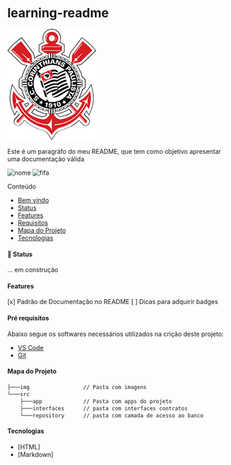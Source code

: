 # learning-readme

![corinthians](./img/corinthians.png)
<!-- -------------------------------------

# Titulo 
<!-- ## Titulo 
### Titulo 
#### Titulo 
##### Titulo 

<h1>Titulo</h1>
<h2>Titulo</h2>
<h3>Titulo</h3>
<h4>Titulo</h4>
<h5>Titulo</h5> -->

<!-- Este é um paragráfo do meu README, que tem como objetivo apresentar uma documentação válida -->

<p align="left">Este é um paragráfo do meu README, que tem como objetivo apresentar uma documentação válida</p>

![nome](https://img.shields.io/badge/Sonarqube-5190cf?style=for-the-badge&logo=readme&logoColor=black)
![fifa](https://img.shields.io/badge/FIFA-B7312F?style=for-the-badge&logo=fifa&logoColor=white)

Conteúdo
<ul>
    <li>
        <a href="#">Bem vindo</a>
    </li>
    <li>
        <a href="#status">Status</a>
    </li>
    <li>
        <a href="#features">Features</a>
    </li>
    <li>
        <a href="#requisitos">Requisitos</a>
    </li>
    <li>
        <a href="#mapaProjeto">Mapa do Projeto</a>
    </li>
    <li>
        <a href="#tecnologias">Tecnologias</a>
    </li>
</ul>

<p id="status"></p>

#### :rocket: Status
...  em construção


<p id="features"></p>

#### Features
[x] Padrão de Documentação no README
[ ] Dicas para adquirir badges


<p id="requisitos"></p>

#### Pré requisitos
Abaixo segue os softwares necessários utilizados na crição deste projeto:


<ul>
    <li>
        <a href="https://code.visualstudio.com/">VS Code</a>
    </li>
    <li>
        <a href="https://git-scm.com/">Git</a>
    </li>
</ul>

<p id="mapaProjeto"></p>

#### Mapa do Projeto

```
├───img                 // Pasta com imagens
└───src
    ├───app             // Pasta com apps do projeto
    ├───interfaces      // pasta com interfaces contratos
    └───repository      // pasta com camada de acesso ao banco
```

<p id="tecnologias"></p>

#### Tecnologias

- [HTML]
- [Markdown]
